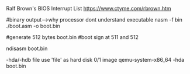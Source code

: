 

Ralf Brown's BIOS Interrupt List
https://www.ctyme.com/rbrown.htm

#binary output-->why processor dont understand executable
nasm -f bin ./boot.asm -o boot.bin

#generate 512 bytes boot.bin
#boot sign at 511 and 512

ndisasm boot.bin

-hda/-hdb file  use 'file' as hard disk 0/1 image
qemu-system-x86_64 -hda boot.bin